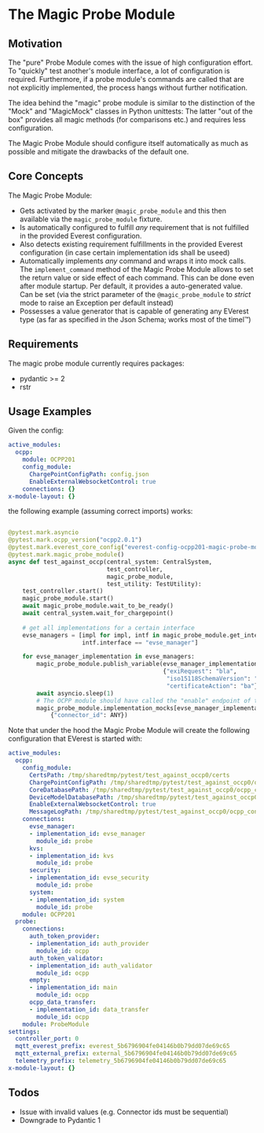 # The Magic Probe Module

## Motivation

The "pure" Probe Module comes with the issue of high configuration effort. To "quickly" test another's module interface,
a lot of configuration is required. Furthermore, if a probe module's commands are called that are not explicitly implemented,
the process hangs without further notification.

The idea behind the "magic" probe module is similar to the distinction of the "Mock" and "MagicMock" classes in
Python unittests: The latter "out of the box" provides all magic methods (for comparisons etc.) and requires less configuration.

The Magic Probe Module should configure itself automatically as much as possible and mitigate the drawbacks of the default
one.


## Core Concepts

The Magic Probe Module:
- Gets activated by the marker `@magic_probe_module` and this then available via the `magic_probe_module` fixture.
- Is automatically configured to fulfill _any_ requirement that is not fulfilled in the provided Everest configuration.
- Also detects existing requirement fulfillments in the provided Everest configuration (in case certain implementation ids shall be useed)
- Automatically implements _any_ command and wraps it into mock calls. The `implement_command` method of the Magic Probe Module
allows to set the return value or side effect of each command. This can be done even after module startup. Per default,
it provides a auto-generated value. Can be set (via the strict parameter of the `@magic_probe_module` to _strict_ mode to
raise an Exception per default instead)
- Possesses a value generator that is capable of generating any EVerest type (as far as specified in the Json Schema; works most of the timel™)

## Requirements

The magic probe module currently requires packages:
- pydantic >= 2
- rstr 

## Usage Examples

Given the config:

```yaml
active_modules:
  ocpp:
    module: OCPP201
    config_module:
      ChargePointConfigPath: config.json
      EnableExternalWebsocketControl: true
    connections: {}
x-module-layout: {}


```

the following example (assuming correct imports) works:

```python

@pytest.mark.asyncio
@pytest.mark.ocpp_version("ocpp2.0.1")
@pytest.mark.everest_core_config("everest-config-ocpp201-magic-probe-module.yaml")
@pytest.mark.magic_probe_module()
async def test_against_occp(central_system: CentralSystem,
                            test_controller,
                            magic_probe_module,
                            test_utility: TestUtility):
    test_controller.start()
    magic_probe_module.start()
    await magic_probe_module.wait_to_be_ready()
    await central_system.wait_for_chargepoint()
    
    # get all implementations for a certain interface
    evse_managers = [impl for impl, intf in magic_probe_module.get_interface_implementations().items() if
                     intf.interface == "evse_manager"] 

    for evse_manager_implementation in evse_managers:
        magic_probe_module.publish_variable(evse_manager_implementation, "iso15118_certificate_request",
                                            {"exiRequest": "bla",
                                             "iso15118SchemaVersion": "mock_iso15118_schema_version",
                                             "certificateAction": "ba"})
        await asyncio.sleep(1)
        # The OCPP module should have called the "enable" endpoint of the evse_manager, this command is automatically implemented
        magic_probe_module.implementation_mocks[evse_manager_implementation].enable.assert_called_with(
            {"connector_id": ANY})

```

Note that under the hood the Magic Probe Module will create the following configuration that EVerest is started with:
```yaml
active_modules:
  ocpp:
    config_module:
      CertsPath: /tmp/sharedtmp/pytest/test_against_occp0/certs
      ChargePointConfigPath: /tmp/sharedtmp/pytest/test_against_occp0/ocpp_config/config.json
      CoreDatabasePath: /tmp/sharedtmp/pytest/test_against_occp0/ocpp_config
      DeviceModelDatabasePath: /tmp/sharedtmp/pytest/test_against_occp0/ocpp_config/device_model_storage.db
      EnableExternalWebsocketControl: true
      MessageLogPath: /tmp/sharedtmp/pytest/test_against_occp0/ocpp_config/logs
    connections:
      evse_manager:
      - implementation_id: evse_manager
        module_id: probe
      kvs:
      - implementation_id: kvs
        module_id: probe
      security:
      - implementation_id: evse_security
        module_id: probe
      system:
      - implementation_id: system
        module_id: probe
    module: OCPP201
  probe:
    connections:
      auth_token_provider:
      - implementation_id: auth_provider
        module_id: ocpp
      auth_token_validator:
      - implementation_id: auth_validator
        module_id: ocpp
      empty:
      - implementation_id: main
        module_id: ocpp
      ocpp_data_transfer:
      - implementation_id: data_transfer
        module_id: ocpp
    module: ProbeModule
settings:
  controller_port: 0
  mqtt_everest_prefix: everest_5b6796904fe04146b0b79dd07de69c65
  mqtt_external_prefix: external_5b6796904fe04146b0b79dd07de69c65
  telemetry_prefix: telemetry_5b6796904fe04146b0b79dd07de69c65
x-module-layout: {}

```

## Todos

- Issue with invalid values (e.g. Connector ids must be sequential)
- Downgrade to Pydantic 1